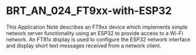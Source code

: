 # BRT_AN_024_FT9xx-with-ESP32
This Application Note describes an FT9xx device which implements simple network server functionality using an ESP32 to provide access to a Wi-Fi network. An FT81x display is used to configure the ESP32 network interface and display short text messages received from a network client.
